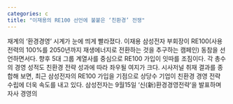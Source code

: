 ```yaml
---
categories: c
title: "이재용의 RE100 선언에 불붙은 ‘친환경’ 전쟁"
---
```

재계의 ‘환경경영’ 시계가 눈에 띄게 빨라졌다. 이재용 삼성전자 부회장이 RE100(사용전력의 100%를 2050년까지 재생에너지로 전환하는 것을 추구하는 캠페인) 동참을 선언하면서다. 향후 5대 그룹 계열사를 중심으로 RE100 가입이 잇따를 조짐이다. 각 총수의 경영 성적도 친환경 전략 성과에 따라 좌우될 여지가 크다. 시사저널 취재 결과를 종합해 보면, 최근 삼성전자의 RE100 가입을 기점으로 상당수 기업이 친환경 경영 전략 수립에 더욱 속도를 내고 있다. 삼성전자는 9월15일 ‘신(新)환경경영전략’을 발표하며 자사 경영의